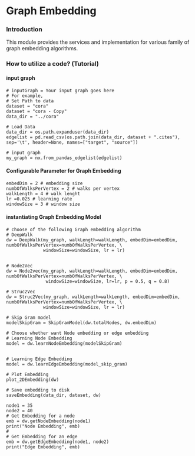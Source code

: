 # Graph Embedding
### Introduction
This module provides the services and implementation for various
family of graph embedding algorithms.


### How to utilize a code? (Tutorial)
#### input graph
```
# inputGraph = Your input graph goes here
# For example,
# Set Path to data
dataset = "cora"
dataset = "cora - Copy"
data_dir = "../cora"

# Load Data
data_dir = os.path.expanduser(data_dir)
edgelist = pd.read_csv(os.path.join(data_dir, dataset + ".cites"), sep='\t', header=None, names=["target", "source"])

# input graph
my_graph = nx.from_pandas_edgelist(edgelist)
```

#### Configurable Parameter for Graph Embedding
```
embedDim = 2 # embedding size
numbOfWalksPerVertex = 2 # walks per vertex
walkLength = 4 # walk lenght
lr =0.025 # learning rate
windowSize = 3 # window size
```

#### instantiating Graph Embedding Model
```
# choose of the following Graph embedding algorithm
# DeepWalk
dw = DeepWalk(my_graph, walkLength=walkLength, embedDim=embedDim, numbOfWalksPerVertex=numbOfWalksPerVertex, \
              windowSize=windowSize, lr = lr)
              
              
# Node2Vec
dw = Node2vec(my_graph, walkLength=walkLength, embedDim=embedDim, numbOfWalksPerVertex=numbOfWalksPerVertex, \
               windowSize=windowSize, lr=lr, p = 0.5, q = 0.8)

# Struc2Vec
dw = Struc2Vec(my_graph, walkLength=walkLength, embedDim=embedDim, numbOfWalksPerVertex=numbOfWalksPerVertex, \
              windowSize=windowSize, lr = lr)
              
# Skip Gram model
modelSkipGram = SkipGramModel(dw.totalNodes, dw.embedDim)

# Choose whether want Node embedding or edge embedding
# Learning Node Embedding
model = dw.learnNodeEmbedding(modelSkipGram)


# Learning Edge Embedding
model = dw.learnEdgeEmbedding(model_skip_gram)

# Plot Embedding
plot_2DEmbedding(dw)

# Save embedding to disk
saveEmbedding(data_dir, dataset, dw)

node1 = 35
node2 = 40
# Get Embedding for a node
emb = dw.getNodeEmbedding(node1)
print("Node Embedding", emb)
#
# Get Embedding for an edge
emb = dw.getEdgeEmbedding(node1, node2)
print("Edge Embedding", emb)
```